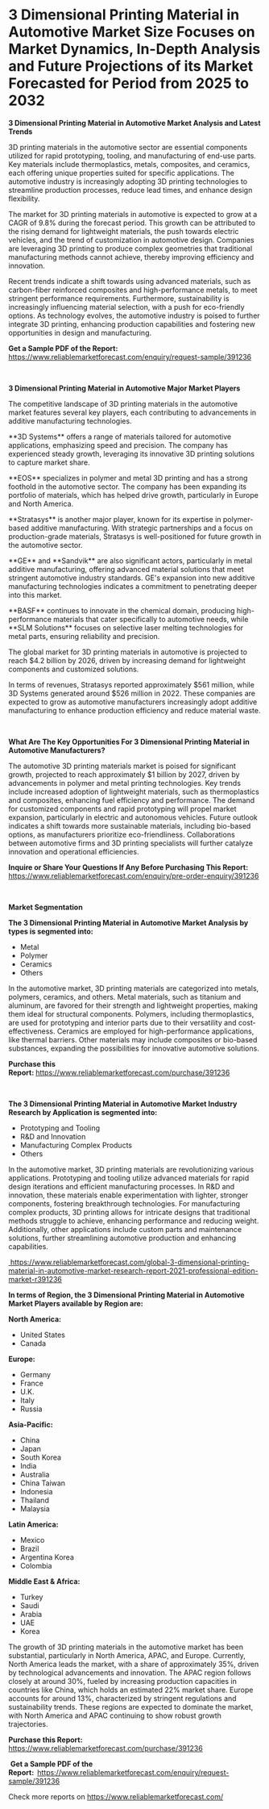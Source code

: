 <p><h1>3 Dimensional Printing Material in Automotive Market Size Focuses on Market Dynamics, In-Depth Analysis and Future Projections of its Market Forecasted for Period from 2025 to 2032</h1></p><p><strong>3 Dimensional Printing Material in Automotive Market Analysis and Latest Trends</strong></p>
<p><p>3D printing materials in the automotive sector are essential components utilized for rapid prototyping, tooling, and manufacturing of end-use parts. Key materials include thermoplastics, metals, composites, and ceramics, each offering unique properties suited for specific applications. The automotive industry is increasingly adopting 3D printing technologies to streamline production processes, reduce lead times, and enhance design flexibility.</p><p>The market for 3D printing materials in automotive is expected to grow at a CAGR of 9.8% during the forecast period. This growth can be attributed to the rising demand for lightweight materials, the push towards electric vehicles, and the trend of customization in automotive design. Companies are leveraging 3D printing to produce complex geometries that traditional manufacturing methods cannot achieve, thereby improving efficiency and innovation.</p><p>Recent trends indicate a shift towards using advanced materials, such as carbon-fiber reinforced composites and high-performance metals, to meet stringent performance requirements. Furthermore, sustainability is increasingly influencing material selection, with a push for eco-friendly options. As technology evolves, the automotive industry is poised to further integrate 3D printing, enhancing production capabilities and fostering new opportunities in design and manufacturing.</p></p>
<p><strong>Get a Sample PDF of the Report:&nbsp;</strong> <a href="https://www.reliablemarketforecast.com/enquiry/request-sample/391236?utm_campaign=1903&utm_medium=2&utm_source=Github&utm_content=ia&utm_term=16012025&utm_id=3-dimensional-printing-material-in-automotive">https://www.reliablemarketforecast.com/enquiry/request-sample/391236</a></p>
<p>&nbsp;</p>
<p><strong>3 Dimensional Printing Material in Automotive Major Market Players</strong></p>
<p><p>The competitive landscape of 3D printing materials in the automotive market features several key players, each contributing to advancements in additive manufacturing technologies. </p><p>**3D Systems** offers a range of materials tailored for automotive applications, emphasizing speed and precision. The company has experienced steady growth, leveraging its innovative 3D printing solutions to capture market share. </p><p>**EOS** specializes in polymer and metal 3D printing and has a strong foothold in the automotive sector. The company has been expanding its portfolio of materials, which has helped drive growth, particularly in Europe and North America.</p><p>**Stratasys** is another major player, known for its expertise in polymer-based additive manufacturing. With strategic partnerships and a focus on production-grade materials, Stratasys is well-positioned for future growth in the automotive sector.</p><p>**GE** and **Sandvik** are also significant actors, particularly in metal additive manufacturing, offering advanced material solutions that meet stringent automotive industry standards. GE's expansion into new additive manufacturing technologies indicates a commitment to penetrating deeper into this market.</p><p>**BASF** continues to innovate in the chemical domain, producing high-performance materials that cater specifically to automotive needs, while **SLM Solutions** focuses on selective laser melting technologies for metal parts, ensuring reliability and precision.</p><p>The global market for 3D printing materials in automotive is projected to reach $4.2 billion by 2026, driven by increasing demand for lightweight components and customized solutions. </p><p>In terms of revenues, Stratasys reported approximately $561 million, while 3D Systems generated around $526 million in 2022. These companies are expected to grow as automotive manufacturers increasingly adopt additive manufacturing to enhance production efficiency and reduce material waste.</p></p>
<p>&nbsp;</p>
<p><strong>What Are The Key Opportunities For 3 Dimensional Printing Material in Automotive Manufacturers?</strong></p>
<p><p>The automotive 3D printing materials market is poised for significant growth, projected to reach approximately $1 billion by 2027, driven by advancements in polymer and metal printing technologies. Key trends include increased adoption of lightweight materials, such as thermoplastics and composites, enhancing fuel efficiency and performance. The demand for customized components and rapid prototyping will propel market expansion, particularly in electric and autonomous vehicles. Future outlook indicates a shift towards more sustainable materials, including bio-based options, as manufacturers prioritize eco-friendliness. Collaborations between automotive firms and 3D printing specialists will further catalyze innovation and operational efficiencies.</p></p>
<p><strong>Inquire or Share Your Questions If Any Before Purchasing This Report:</strong> <a href="https://www.reliablemarketforecast.com/enquiry/pre-order-enquiry/391236?utm_campaign=1903&utm_medium=2&utm_source=Github&utm_content=ia&utm_term=16012025&utm_id=3-dimensional-printing-material-in-automotive">https://www.reliablemarketforecast.com/enquiry/pre-order-enquiry/391236</a></p>
<p>&nbsp;</p>
<p><strong>Market Segmentation</strong></p>
<p><strong>The 3 Dimensional Printing Material in Automotive Market Analysis by types is segmented into:</strong></p>
<p><ul><li>Metal</li><li>Polymer</li><li>Ceramics</li><li>Others</li></ul></p>
<p><p>In the automotive market, 3D printing materials are categorized into metals, polymers, ceramics, and others. Metal materials, such as titanium and aluminum, are favored for their strength and lightweight properties, making them ideal for structural components. Polymers, including thermoplastics, are used for prototyping and interior parts due to their versatility and cost-effectiveness. Ceramics are employed for high-performance applications, like thermal barriers. Other materials may include composites or bio-based substances, expanding the possibilities for innovative automotive solutions.</p></p>
<p><strong>Purchase this Report:&nbsp;</strong><a href="https://www.reliablemarketforecast.com/purchase/391236?utm_campaign=1903&utm_medium=2&utm_source=Github&utm_content=ia&utm_term=16012025&utm_id=3-dimensional-printing-material-in-automotive">https://www.reliablemarketforecast.com/purchase/391236</a></p>
<p>&nbsp;</p>
<p><strong>The 3 Dimensional Printing Material in Automotive Market Industry Research by Application is segmented into:</strong></p>
<p><ul><li>Prototyping and Tooling</li><li>R&D and Innovation</li><li>Manufacturing Complex Products</li><li>Others</li></ul></p>
<p><p>In the automotive market, 3D printing materials are revolutionizing various applications. Prototyping and tooling utilize advanced materials for rapid design iterations and efficient manufacturing processes. In R&D and innovation, these materials enable experimentation with lighter, stronger components, fostering breakthrough technologies. For manufacturing complex products, 3D printing allows for intricate designs that traditional methods struggle to achieve, enhancing performance and reducing weight. Additionally, other applications include custom parts and maintenance solutions, further streamlining automotive production and enhancing capabilities.</p></p>
<p><a href="https://www.reliablemarketforecast.com/global-3-dimensional-printing-material-in-automotive-market-research-report-2021-professional-edition-market-r391236?utm_campaign=1903&utm_medium=2&utm_source=Github&utm_content=ia&utm_term=16012025&utm_id=3-dimensional-printing-material-in-automotive">&nbsp;https://www.reliablemarketforecast.com/global-3-dimensional-printing-material-in-automotive-market-research-report-2021-professional-edition-market-r391236</a></p>
<p><strong>In terms of Region, the 3 Dimensional Printing Material in Automotive Market Players available by Region are:</strong></p>
<p>
    <p> <strong> North America: </strong>
        <ul>
            <li>United States</li>
            <li>Canada</li>
        </ul>
        </p> 
    <p> <strong> Europe: </strong>
        <ul>
            <li>Germany</li>
            <li>France</li>
            <li>U.K.</li>
            <li>Italy</li>
            <li>Russia</li>
        </ul>
        </p> 
    <p> <strong> Asia-Pacific: </strong>
        <ul>
            <li>China</li>
            <li>Japan</li>
            <li>South Korea</li>
            <li>India</li>
            <li>Australia</li>
            <li>China Taiwan</li>
            <li>Indonesia</li>
            <li>Thailand</li>
            <li>Malaysia</li>
        </ul>
        </p> 
    <p> <strong> Latin America: </strong>
        <ul>
            <li>Mexico</li>
            <li>Brazil</li>
            <li>Argentina Korea</li>
            <li>Colombia</li>
        </ul>
        </p> 
    <p> <strong> Middle East & Africa: </strong>
        <ul>
            <li>Turkey</li>
            <li>Saudi</li>
            <li>Arabia</li>
            <li>UAE</li>
            <li>Korea</li>
        </ul>
    </p>
    </p>
<p><p>The growth of 3D printing materials in the automotive market has been substantial, particularly in North America, APAC, and Europe. Currently, North America leads the market, with a share of approximately 35%, driven by technological advancements and innovation. The APAC region follows closely at around 30%, fueled by increasing production capacities in countries like China, which holds an estimated 22% market share. Europe accounts for around 13%, characterized by stringent regulations and sustainability trends. These regions are expected to dominate the market, with North America and APAC continuing to show robust growth trajectories.</p></p>
<p><strong>Purchase this Report: </strong><a href="https://www.reliablemarketforecast.com/purchase/391236?utm_campaign=1903&utm_medium=2&utm_source=Github&utm_content=ia&utm_term=16012025&utm_id=3-dimensional-printing-material-in-automotive">https://www.reliablemarketforecast.com/purchase/391236</a></p>
<p>&nbsp;<strong>Get a Sample PDF of the Report:&nbsp;&nbsp;</strong><a href="https://www.reliablemarketforecast.com/enquiry/request-sample/391236?utm_campaign=1903&utm_medium=2&utm_source=Github&utm_content=ia&utm_term=16012025&utm_id=3-dimensional-printing-material-in-automotive">https://www.reliablemarketforecast.com/enquiry/request-sample/391236</a></p>
<p><strong></strong></p>
<p>Check more reports on <a href="https://www.reliablemarketforecast.com/?utm_campaign=1903&utm_medium=2&utm_source=Github&utm_content=ia&utm_term=16012025&utm_id=3-dimensional-printing-material-in-automotive">https://www.reliablemarketforecast.com/</a></p>